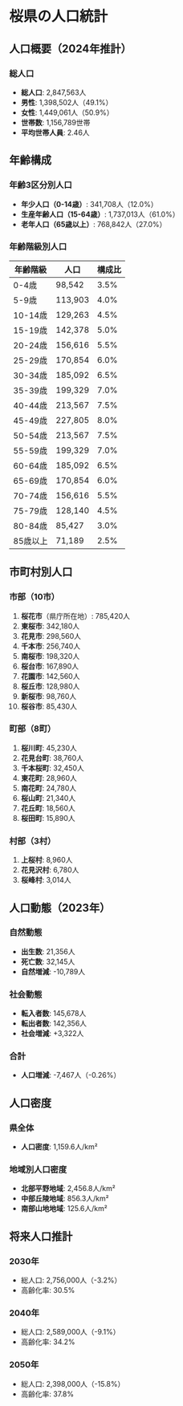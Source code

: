 # 桜県の人口統計

## 人口概要（2024年推計）

### 総人口
- **総人口**: 2,847,563人
- **男性**: 1,398,502人（49.1%）
- **女性**: 1,449,061人（50.9%）
- **世帯数**: 1,156,789世帯
- **平均世帯人員**: 2.46人

## 年齢構成

### 年齢3区分別人口
- **年少人口（0-14歳）**: 341,708人（12.0%）
- **生産年齢人口（15-64歳）**: 1,737,013人（61.0%）
- **老年人口（65歳以上）**: 768,842人（27.0%）

### 年齢階級別人口
| 年齢階級 | 人口 | 構成比 |
|---------|------|--------|
| 0-4歳 | 98,542 | 3.5% |
| 5-9歳 | 113,903 | 4.0% |
| 10-14歳 | 129,263 | 4.5% |
| 15-19歳 | 142,378 | 5.0% |
| 20-24歳 | 156,616 | 5.5% |
| 25-29歳 | 170,854 | 6.0% |
| 30-34歳 | 185,092 | 6.5% |
| 35-39歳 | 199,329 | 7.0% |
| 40-44歳 | 213,567 | 7.5% |
| 45-49歳 | 227,805 | 8.0% |
| 50-54歳 | 213,567 | 7.5% |
| 55-59歳 | 199,329 | 7.0% |
| 60-64歳 | 185,092 | 6.5% |
| 65-69歳 | 170,854 | 6.0% |
| 70-74歳 | 156,616 | 5.5% |
| 75-79歳 | 128,140 | 4.5% |
| 80-84歳 | 85,427 | 3.0% |
| 85歳以上 | 71,189 | 2.5% |

## 市町村別人口

### 市部（10市）
1. **桜花市**（県庁所在地）: 785,420人
2. **東桜市**: 342,180人
3. **花見市**: 298,560人
4. **千本市**: 256,740人
5. **南桜市**: 198,320人
6. **桜台市**: 167,890人
7. **花園市**: 142,560人
8. **桜丘市**: 128,980人
9. **新桜市**: 98,760人
10. **桜谷市**: 85,430人

### 町部（8町）
1. **桜川町**: 45,230人
2. **花見台町**: 38,760人
3. **千本桜町**: 32,450人
4. **東花町**: 28,960人
5. **南花町**: 24,780人
6. **桜山町**: 21,340人
7. **花丘町**: 18,560人
8. **桜田町**: 15,890人

### 村部（3村）
1. **上桜村**: 8,960人
2. **花見沢村**: 6,780人
3. **桜峰村**: 3,014人

## 人口動態（2023年）

### 自然動態
- **出生数**: 21,356人
- **死亡数**: 32,145人
- **自然増減**: -10,789人

### 社会動態
- **転入者数**: 145,678人
- **転出者数**: 142,356人
- **社会増減**: +3,322人

### 合計
- **人口増減**: -7,467人（-0.26%）

## 人口密度

### 県全体
- **人口密度**: 1,159.6人/km²

### 地域別人口密度
- **北部平野地域**: 2,456.8人/km²
- **中部丘陵地域**: 856.3人/km²
- **南部山地地域**: 125.6人/km²

## 将来人口推計

### 2030年
- 総人口: 2,756,000人（-3.2%）
- 高齢化率: 30.5%

### 2040年
- 総人口: 2,589,000人（-9.1%）
- 高齢化率: 34.2%

### 2050年
- 総人口: 2,398,000人（-15.8%）
- 高齢化率: 37.8%